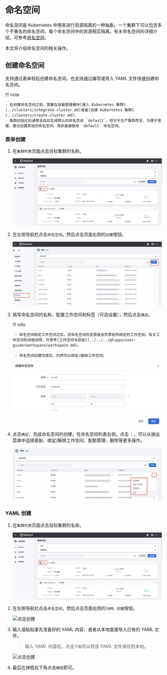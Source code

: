 # 命名空间

命名空间是 Kubernetes 中用来进行资源隔离的一种抽象。一个集群下可以包含多个不重名的命名空间，每个命名空间中的资源相互隔离。有关命名空间的详细介绍，可参考[命名空间](https://kubernetes.io/zh-cn/docs/concepts/overview/working-with-objects/namespaces/)。

本文将介绍命名空间的相关操作。

## 创建命名空间

支持通过表单轻松创建命名空间，也支持通过编写或导入 YAML 文件快速创建命名空间。

!!! note

    - 在创建命名空间之前，需要在容器管理模块[接入 Kubernetes 集群](../clusters/integrate-cluster.md)或者[创建 Kubernetes 集群](../clusters/create-cluster.md)。
    - 集群初始化后通常会自动生成默认的命名空间 `default`。但对于生产集群而言，为便于管理，建议创建其他的命名空间，而非直接使用 `default` 命名空间。

### 表单创建

1. 在`集群列表`页面点击目标集群的名称。

    ![集群详情](../../images/crd01.png)

2. 在左侧导航栏点击`命名空间`，然后点击页面右侧的`创建`按钮。

    ![点击创建](../../images/ns01.png)

3. 填写命名空间的名称，配置工作空间和标签（可选设置），然后点击`确定`。

    !!! info

        - 命名空间绑定工作空间之后，该命名空间的资源就会共享给所绑定的工作空间。有关工作空间的详细说明，可参考[工作空间与层级](../../../ghippo/user-guide/workspace/workspace.md)。

        - 命名空间创建完成后，仍然可以绑定/解绑工作空间。

    ![填写表单](../../images/ns02.png)

4. 点击`确定`，完成命名空间的创建。在命名空间列表右侧，点击 `⋮`，可以从弹出菜单中选择更新、绑定/解绑工作空间、配额管理、删除等更多操作。

    ![更多操作](../../images/ns03.png)

### YAML 创建

1. 在`集群列表`页面点击目标集群的名称。

    ![集群详情](../../images/crd01.png)

2. 在左侧导航栏点击`命名空间`，然后点击页面右侧的`YAML 创建`按钮。

    ![点击创建](https://docs.daocloud.io/daocloud-docs-images/docs/kpanda/images/ns00.png)

3. 输入或粘贴事先准备好的 YAML 内容，或者从本地直接导入已有的 YAML 文件。

    > 输入 YAML 内容后，点击`下载`可以将该 YAML 文件保存到本地。

    ![点击创建](https://docs.daocloud.io/daocloud-docs-images/docs/kpanda/images/ns04.png)

4. 最后在弹框右下角点击`确定`即可。
